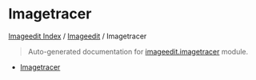 # Imagetracer

[Imageedit Index](../README.md#imageedit-index) /
[Imageedit](./index.md#imageedit) /
Imagetracer

> Auto-generated documentation for [imageedit.imagetracer](../../../imageedit/imagetracer.py) module.
- [Imagetracer](#imagetracer)
